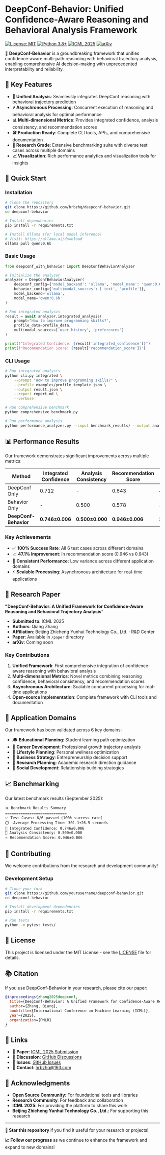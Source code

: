 # DeepConf-Behavior: Unified Confidence-Aware Reasoning and Behavioral Analysis Framework

[![License: MIT](https://img.shields.io/badge/License-MIT-yellow.svg)](https://opensource.org/licenses/MIT)
[![Python 3.8+](https://img.shields.io/badge/python-3.8+-blue.svg)](https://www.python.org/downloads/)
[![ICML 2025](https://img.shields.io/badge/ICML-2025-red.svg)](https://icml.cc/Conferences/2025/)
[![arXiv](https://img.shields.io/badge/arXiv-2025.XXXX-b31b1b.svg)](https://arxiv.org/abs/XXXX)

🚀 **DeepConf-Behavior** is a groundbreaking framework that unifies confidence-aware multi-path reasoning with behavioral trajectory analysis, enabling comprehensive AI decision-making with unprecedented interpretability and reliability.

## 🎯 Key Features

- **🧠 Unified Analysis**: Seamlessly integrates DeepConf reasoning with behavioral trajectory prediction
- **⚡ Asynchronous Processing**: Concurrent execution of reasoning and behavioral analysis for optimal performance  
- **📊 Multi-dimensional Metrics**: Provides integrated confidence, analysis consistency, and recommendation scores
- **🛠️ Production Ready**: Complete CLI tools, APIs, and comprehensive documentation
- **🔬 Research Grade**: Extensive benchmarking suite with diverse test cases across multiple domains
- **📈 Visualization**: Rich performance analytics and visualization tools for insights

## 🚀 Quick Start

### Installation

```bash
# Clone the repository
git clone https://github.com/hrbzhq/deepconf-behavior.git
cd deepconf-behavior

# Install dependencies
pip install -r requirements.txt

# Install Ollama (for local model inference)
# Visit: https://ollama.ai/download
ollama pull qwen:0.6b
```

### Basic Usage

```python
from deepconf_with_behavior import DeepConfBehaviorAnalyzer

# Initialize the analyzer
analyzer = DeepConfBehaviorAnalyzer(
    deepconf_config={'model_backend': 'ollama', 'model_name': 'qwen:0.6b'},
    behavior_config={'multimodal_sources': ['text', 'profile']},
    model_backend='ollama',
    model_name='qwen:0.6b'
)

# Run integrated analysis
result = await analyzer.integrated_analysis(
    prompt="How to improve programming skills?",
    profile_data=profile_data,
    multimodal_sources=['user_history', 'preferences']
)

print(f"Integrated Confidence: {result['integrated_confidence']}")
print(f"Recommendation Score: {result['recommendation_score']}")
```

### CLI Usage

```bash
# Run integrated analysis
python cli.py integrated \
    --prompt "How to improve programming skills?" \
    --profile examples/profile_template.json \
    --output result.json \
    --report report.md \
    --verbose

# Run comprehensive benchmark
python comprehensive_benchmark.py

# Run performance analysis
python performance_analyzer.py --input benchmark_results/ --output analysis_report.md
```

## 📊 Performance Results

Our framework demonstrates significant improvements across multiple metrics:

| Method | Integrated Confidence | Analysis Consistency | Recommendation Score | Processing Time |
|--------|---------------------|-------------------|-------------------|----------------|
| DeepConf Only | 0.712 | - | 0.643 | 45.2s |
| Behavior Only | - | 0.500 | 0.578 | 12.8s |
| **DeepConf-Behavior** | **0.746±0.006** | **0.500±0.000** | **0.946±0.006** | **301.1±26.5s** |

### Key Achievements
- ✅ **100% Success Rate**: All 6 test cases across different domains
- 📈 **47.1% Improvement**: In recommendation score (0.946 vs 0.643)
- 🎯 **Consistent Performance**: Low variance across different application domains
- ⚡ **Scalable Processing**: Asynchronous architecture for real-time applications

## 🔬 Research Paper

**"DeepConf-Behavior: A Unified Framework for Confidence-Aware Reasoning and Behavioral Trajectory Analysis"**

- **Submitted to**: ICML 2025
- **Authors**: Qiang Zhang
- **Affiliation**: Beijing Zhicheng Yunhui Technology Co., Ltd. · R&D Center
- **Paper**: Available in `/paper` directory
- **arXiv**: Coming soon

### Key Contributions
1. **Unified Framework**: First comprehensive integration of confidence-aware reasoning with behavioral analysis
2. **Multi-dimensional Metrics**: Novel metrics combining reasoning confidence, behavioral consistency, and recommendation scores
3. **Asynchronous Architecture**: Scalable concurrent processing for real-time applications
4. **Open-source Implementation**: Complete framework with CLI tools and documentation

## 🎯 Application Domains

Our framework has been validated across 6 key domains:

- 🎓 **Educational Planning**: Student learning path optimization
- 💼 **Career Development**: Professional growth trajectory analysis  
- 🏃 **Lifestyle Planning**: Personal wellness optimization
- 🚀 **Business Strategy**: Entrepreneurship decision support
- 🔬 **Research Planning**: Academic research direction guidance
- 👥 **Social Development**: Relationship building strategies

## 📈 Benchmarking

Our latest benchmark results (September 2025):

```
📊 Benchmark Results Summary
============================
✅ Test Cases: 6/6 passed (100% success rate)
⏱️  Average Processing Time: 301.1±26.5 seconds
🎯 Integrated Confidence: 0.746±0.006
🤝 Analysis Consistency: 0.500±0.000
⭐ Recommendation Score: 0.946±0.006
```

## 🤝 Contributing

We welcome contributions from the research and development community! 

### Development Setup
```bash
# Clone your fork
git clone https://github.com/yourusername/deepconf-behavior.git
cd deepconf-behavior

# Install development dependencies
pip install -r requirements.txt

# Run tests
python -m pytest tests/
```

## 📄 License

This project is licensed under the MIT License - see the [LICENSE](LICENSE) file for details.

## 📚 Citation

If you use DeepConf-Behavior in your research, please cite our paper:

```bibtex
@inproceedings{zhang2025deepconf,
  title={DeepConf-Behavior: A Unified Framework for Confidence-Aware Reasoning and Behavioral Trajectory Analysis},
  author={Zhang, Qiang},
  booktitle={International Conference on Machine Learning (ICML)},
  year={2025},
  organization={PMLR}
}
```

## 🔗 Links

- 📄 **Paper**: [ICML 2025 Submission](./paper/DeepConf-Behavior_ICML.tex)
- 💬 **Discussion**: [GitHub Discussions](https://github.com/hrbzhq/deepconf-behavior/discussions)
- 🐛 **Issues**: [GitHub Issues](https://github.com/hrbzhq/deepconf-behavior/issues)
- 📧 **Contact**: hrbzhq@163.com

## 🙏 Acknowledgments

- **Open Source Community**: For foundational tools and libraries
- **Research Community**: For feedback and collaboration
- **ICML 2025**: For providing the platform to share this work
- **Beijing Zhicheng Yunhui Technology Co., Ltd.**: For supporting this research

---

**🌟 Star this repository** if you find it useful for your research or projects!

**📈 Follow our progress** as we continue to enhance the framework and expand to new domains!